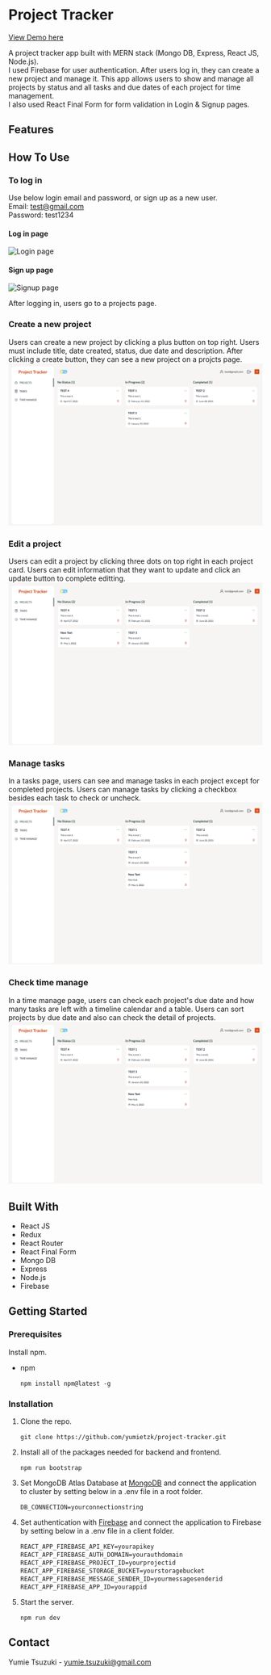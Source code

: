 # Project Tracker

[View Demo here](https://project-tracker-myapp.herokuapp.com/)

A project tracker app built with MERN stack (Mongo DB, Express, React JS, Node.js).  
I used Firebase for user authentication. After users log in, they can create a new project and manage it. This app allows users to show and manage all projects by status and all tasks and due dates of each project for time management.  
I also used React Final Form for form validation in Login & Signup pages.

## Features

<!-- React dnd -->
<!-- timeline -->

<!-- ### Search and sort data by categories
Users can search data by changing genres and sort data by title name, release date and rating. Users can also decide how many data they want to get.
![Search by category](./assets/searchByCategory.gif)

### See detail
Users can see the detail of movies and TV shows such as movie trailer, website, casts, reviews and related shows. Users can also jump to a detail page of casts. For TV shows, users can see all seasons and episodes' details. And more to explore!
![See detail](./assets/seeDetail.gif)

### Search
Users can search both movies and TV shows related to a term submitted in a search input.
![Search](./assets/search.gif)

### Sign In & Sign Out
After users sign in, they can save their favorite movies or TV shows by clicking a favorite heart button in each movie and TV show's detail page, and can see the saved data in a favorite page. Without signing in, the favorite button doesn't show up and they can't save data.
![Sign in](./assets/sigin.gif) -->

## How To Use

### To log in

Use below login email and password, or sign up as a new user.  
Email: test@gmail.com  
Password: test1234

#### Log in page

![Login page](https://user-images.githubusercontent.com/61277579/159061477-538f2bfc-e4b4-407f-abc2-e6341d3ed1a0.jpeg)

#### Sign up page

![Signup page](https://user-images.githubusercontent.com/61277579/159061621-44489a05-14ff-4408-a539-3cb2fdc94fda.jpeg)

After logging in, users go to a projects page.

### Create a new project

Users can create a new project by clicking a plus button on top right. Users must include title, date created, status, due date and description. After clicking a create button, they can see a new project on a projcts page.  
![Create a new project](./assets/creatNew.gif)

### Edit a project

Users can edit a project by clicking three dots on top right in each project card. Users can edit information that they want to update and click an update button to complete editting.
![Edit a project](./assets/editProject.gif)

### Manage tasks

In a tasks page, users can see and manage tasks in each project except for completed projects. Users can manage tasks by clicking a checkbox besides each task to check or uncheck.
![Manage tasks](./assets/manageTasks.gif)

### Check time manage

In a time manage page, users can check each project's due date and how many tasks are left with a timeline calendar and a table. Users can sort projects by due date and also can check the detail of projects.
![Manage tasks](./assets/manageTasks.gif)

## Built With

- React JS
- Redux
- React Router
- React Final Form
- Mongo DB
- Express
- Node.js
- Firebase

## Getting Started

### Prerequisites

Install npm.

- npm
  ```
  npm install npm@latest -g
  ```

### Installation

1. Clone the repo.
   ```
   git clone https://github.com/yumietzk/project-tracker.git
   ```
2. Install all of the packages needed for backend and frontend.
   ```
   npm run bootstrap
   ```
3. Set MongoDB Atlas Database at [MongoDB](https://cloud.mongodb.com/account) and connect the application to cluster by setting below in a .env file in a root folder.
   ```
   DB_CONNECTION=yourconnectionstring
   ```
4. Set authentication with [Firebase](https://console.firebase.google.com/u/0/) and connect the application to Firebase by setting below in a .env file in a client folder.
   ```
   REACT_APP_FIREBASE_API_KEY=yourapikey
   REACT_APP_FIREBASE_AUTH_DOMAIN=yourauthdomain
   REACT_APP_FIREBASE_PROJECT_ID=yourprojectid
   REACT_APP_FIREBASE_STORAGE_BUCKET=yourstoragebucket
   REACT_APP_FIREBASE_MESSAGE_SENDER_ID=yourmessagesenderid
   REACT_APP_FIREBASE_APP_ID=yourappid
   ```
5. Start the server.
   ```
   npm run dev
   ```
   <!-- 6. Start the server.
      ```
      npm run start
      ``` -->

<!-- ### Testing

- Run tests.
  ```
  npm run test
  ``` -->

## Contact

Yumie Tsuzuki - yumie.tsuzuki@gmail.com
